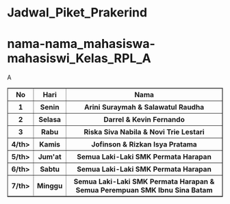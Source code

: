 # Jadwal_Piket_Prakerind
# nama-nama_mahasiswa-mahasiswi_Kelas_RPL_A
<!DOCTYPE html>
<html>
<head>
    
<title>Jadwal Piket Prakerind</title>
</head>
<body>
<table border="1">
<tr>
  <th>No</th>
  <th>Hari</th>
  <th>Nama</th>
</tr>
   <tr>
      <th>1</th>
      <th>Senin</th>
      <th>Arini Suraymah & Salawatul Raudha</th>
</tr>
   <tr>
      <th>2</th>
      <th>Selasa</th>
      <th>Darrel & Kevin Fernando</th>
</tr>
   <tr>
      <th>3</th>A
      <th>Rabu</th>
      <th>Riska Siva Nabila & Novi Trie Lestari</th>
</tr>
   <tr>
      <th>4/th>
      <th>Kamis</th>
      <th>Jofinson & Rizkan Isya Pratama</th>
</tr>
   <tr>
      <th>5/th>
      <th>Jum'at</th>
      <th>Semua Laki-Laki SMK Permata Harapan</th>
</tr>
   <tr>
      <th>6/th>
      <th>Sabtu</th>
      <th>Semua Laki-Laki SMK Permata Harapan</th>
</tr>
   <tr>
      <th>7/th>
      <th>Minggu</th>
      <th>Semua Laki-Laki SMK Permata Harapan & Semua Perempuan SMK Ibnu Sina Batam</th>
</tr>
   
</html>
